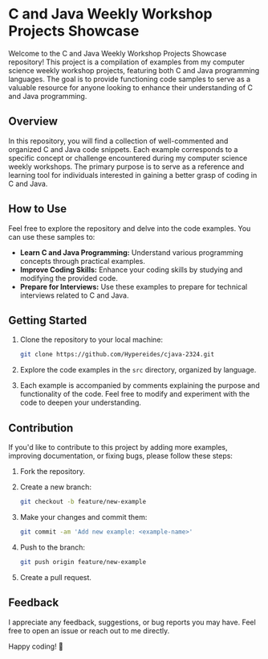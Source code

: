 # C and Java Weekly Workshop Projects Showcase

Welcome to the C and Java Weekly Workshop Projects Showcase repository! This project is a compilation of examples from my computer science weekly workshop projects, featuring both C and Java programming languages. The goal is to provide functioning code samples to serve as a valuable resource for anyone looking to enhance their understanding of C and Java programming.

## Overview

In this repository, you will find a collection of well-commented and organized C and Java code snippets. Each example corresponds to a specific concept or challenge encountered during my computer science weekly workshops. The primary purpose is to serve as a reference and learning tool for individuals interested in gaining a better grasp of coding in C and Java.

## How to Use

Feel free to explore the repository and delve into the code examples. You can use these samples to:

- **Learn C and Java Programming:** Understand various programming concepts through practical examples.
- **Improve Coding Skills:** Enhance your coding skills by studying and modifying the provided code.
- **Prepare for Interviews:** Use these examples to prepare for technical interviews related to C and Java.

## Getting Started

1. Clone the repository to your local machine:

    ```bash
    git clone https://github.com/Hypereides/cjava-2324.git
    ```

2. Explore the code examples in the `src` directory, organized by language.

3. Each example is accompanied by comments explaining the purpose and functionality of the code. Feel free to modify and experiment with the code to deepen your understanding.

## Contribution

If you'd like to contribute to this project by adding more examples, improving documentation, or fixing bugs, please follow these steps:

1. Fork the repository.

2. Create a new branch:

    ```bash
    git checkout -b feature/new-example
    ```

3. Make your changes and commit them:

    ```bash
    git commit -am 'Add new example: <example-name>'
    ```

4. Push to the branch:

    ```bash
    git push origin feature/new-example
    ```

5. Create a pull request.

## Feedback

I appreciate any feedback, suggestions, or bug reports you may have. Feel free to open an issue or reach out to me directly.

Happy coding! 🚀
